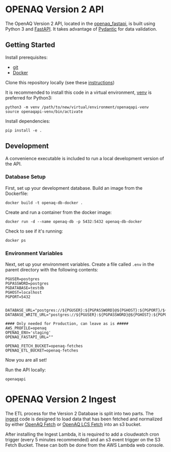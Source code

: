 # OPENAQ Version 2 API

The OpenAQ Version 2 API, located in the [openaq_fastapi](openaq_fastapi/), is built using Python 3 and [FastAPI](https://fastapi.tiangolo.com/). It takes advantage of [Pydantic](https://pydantic-docs.helpmanual.io/) for data validation.

## Getting Started
Install prerequisites:

- [git](https://git-scm.com)
- [Docker](https://www.docker.com/)

Clone this repository locally (see these [instructions](https://help.github.com/en/articles/cloning-a-repository))

It is recommended to install this code in a virtual environment, [venv](https://docs.python.org/3/tutorial/venv.html) is preferred for Python3:

```
python3 -m venv /path/to/new/virtual/environment/openaqapi-venv
source openaqapi-venv/bin/activate

```
Install dependencies:

```
pip install -e .
```


## Development
A convenience executable is included to run a local development version of the API.

### Database Setup

First, set up your development database. Build an image from the Dockerfile:
```
docker build -t openaq-db-docker .
```
Create and run a container from the docker image:
```
docker run -d --name openaq-db -p 5432:5432 openaq-db-docker
```
Check to see if it's running:
```
docker ps
```

### Environment Variables
Next, set up your environment variables. Create a file called `.env` in the parent directory with the following contents:

```
PGUSER=postgres
PGPASSWORD=postgres
PGDATABASE=testdb
PGHOST=localhost
PGPORT=5432


DATABASE_URL="postgres://${PGUSER}:${PGPASSWORD}@${PGHOST}:${PGPORT}/${PGDATABASE}"
DATABASE_WRITE_URL="postgres://${PGUSER}:${PGPASSWORD}@${PGHOST}:${PGPORT}/${PGDATABASE}"

#### Only needed for Production, can leave as is #####
AWS_PROFILE=openaq
OPENAQ_ENV='staging'
OPENAQ_FASTAPI_URL=""

OPENAQ_FETCH_BUCKET=openaq-fetches
OPENAQ_ETL_BUCKET=openaq-fetches
```

Now you are all set!

Run the API locally:
```
openaqapi
```



# OPENAQ Version 2 Ingest

The ETL process for the Version 2 Database is split into two parts. The [ingest](openaq_fastapi/ingest/) code is designed to load data that has been fetched and normalized by either [OpenAQ Fetch](https://github.com/openaq/openaq-fetch) or [OpenAQ LCS Fetch](https://github.com/openaq/openaq-lcs-fetch) into an s3 bucket.

After installing the Ingest Lambda, it is required to add a cloudwatch cron trigger (every 5 minutes recommended) and an s3 event trigger on the S3 Fetch Bucket. These can both be done from the AWS Lambda web console.
